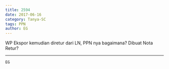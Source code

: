 ```yaml
---
title: 2594
date: 2017-06-16
category: Tanya-SC
tags: PPN
author: EG
---
```


WP Ekspor kemudian diretur dari LN, PPN nya bagaimana? Dibuat Nota Retur?

---



`EG`

